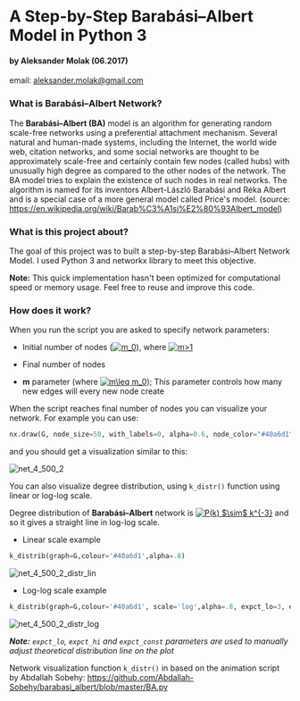 # A Step-by-Step Barabási–Albert Model in Python 3
#### by Aleksander Molak (06.2017)
email: aleksander.molak@gmail.com 

### What is Barabási–Albert Network?
   The **Barabási–Albert (BA)** model is an algorithm for generating random scale-free networks 
using a preferential attachment mechanism.
Several natural and human-made systems, including the Internet, the world wide web, citation networks, 
and some social networks are thought to be approximately scale-free and certainly contain few nodes (called hubs) 
with unusually high degree as compared to the other nodes of the network. 
The BA model tries to explain the existence of such nodes in real networks. 
The algorithm is named for its inventors Albert-László Barabási and Réka Albert 
and is a special case of a more general model called Price's model.
(source: https://en.wikipedia.org/wiki/Barab%C3%A1si%E2%80%93Albert_model)

### What is this project about?
   The goal of this project was to built a step-by-step Barabási–Albert Network Model. 
I used Python 3 and networkx library to meet this objective.

**Note:** This quick implementation hasn't been optimized for computational speed or memory usage. Feel free to reuse and improve this code.

### How does it work?
   When you run the script you are asked to specify network parameters:

* Initial number of nodes (<a href="https://www.codecogs.com/eqnedit.php?latex=m_0" target="_blank"><img src="https://latex.codecogs.com/gif.latex?m_0" title="m_0" /></a>), where <a href="https://www.codecogs.com/eqnedit.php?latex=m>1" target="_blank"><img src="https://latex.codecogs.com/gif.latex?m>1" title="m>1" /></a>

* Final number of nodes

* **m** parameter (where <a href="https://www.codecogs.com/eqnedit.php?latex=m\leq&space;m_0" target="_blank"><img src="https://latex.codecogs.com/gif.latex?m\leq&space;m_0" title="m\leq m_0" /></a>); This parameter controls how many new edges will every new node create


When the script reaches final number of nodes you can visualize your network. For example you can use:
   
```python
nx.draw(G, node_size=50, with_labels=0, alpha=0.6, node_color="#40a6d1", edge_color="#52bced")
```

and you should get a visualization similar to this:

![net_4_500_2](https://user-images.githubusercontent.com/28199898/29740901-0c37361a-8a62-11e7-8dc0-5c7abe6f2423.png)

You can also visualize degree distribution, using `k_distr()` function using linear or log-log scale. 

Degree distribution of **Barabási–Albert** network is <a href="https://www.codecogs.com/eqnedit.php?latex=P(k)&space;$\sim$&space;k^{-3}" target="_blank"><img src="https://latex.codecogs.com/gif.latex?P(k)&space;$\sim$&space;k^{-3}" title="P(k) $\sim$ k^{-3}" /></a> and so it gives a straight line in log-log scale.

* Linear scale example

```python
k_distrib(graph=G,colour='#40a6d1',alpha=.8)
```

![net_4_500_2_distr_lin](https://user-images.githubusercontent.com/28199898/29740902-0c398046-8a62-11e7-9a30-2d0a00751f22.png)

* Log-log scale example

```python
k_distrib(graph=G,colour='#40a6d1', scale='log',alpha=.8, expct_lo=3, expct_hi=14, expct_const=8)
```

![net_4_500_2_distr_log](https://user-images.githubusercontent.com/28199898/29740900-0c371298-8a62-11e7-887a-8241533fd6c4.png)

***Note:** `expct_lo`, `expct_hi` and `expct_const` parameters are used to manually adjust theoretical distribution line on the plot*

Network visualization function `k_distr()` in based on the animation script by Abdallah Sobehy:
https://github.com/Abdallah-Sobehy/barabasi_albert/blob/master/BA.py


